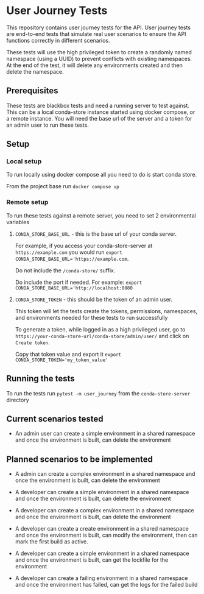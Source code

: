 # User Journey Tests

This repository contains user journey tests for the API. User journey tests are end-to-end tests that simulate real user scenarios to ensure the API functions correctly in different scenarios.

These tests will use the high privileged token to create a randomly named namespace (using a UUID) to prevent conflicts with existing namespaces. At the end of the test, it will delete any environments created and then delete the namespace.

## Prerequisites

These tests are blackbox tests and need a running server to test against. This can be a local conda-store instance started using docker compose, or a remote instance. You will need the base url of the server and a token for an admin user to run these tests.

## Setup

### Local setup

To run locally using docker compose all you  need to do is start conda store.

From the project base run `docker compose up`

### Remote setup

To run these tests against a remote server, you need to set 2 environmental variables

1. `CONDA_STORE_BASE_URL` - this is the base url of your conda server.

   For example, if you access your conda-store-server at `https://example.com` you would run `export CONDA_STORE_BASE_URL='https://example.com`.

   Do not include the `/conda-store/` suffix.

   Do include the port if needed. For example: `export CONDA_STORE_BASE_URL='http://localhost:8080`

2. `CONDA_STORE_TOKEN` - this should be the token of an admin user.

    This token will let the tests create the tokens, permissions, namespaces, and environments needed for these tests to run successfully

    To generate a token, while logged in as a high privileged user, go to `https://your-conda-store-url/conda-store/admin/user/` and click on `Create token`.

    Copy that token value and export it `export CONDA_STORE_TOKEN='my_token_value'`

## Running the tests

To run the tests run `pytest -m user_journey` from the `conda-store-server` directory

## Current scenarios tested

* An admin user can create a simple environment in a shared namespace and once the environment is built, can delete the environment

## Planned scenarios to be implemented

* A admin can create a complex environment in a shared namespace and once the environment is built, can delete the environment

* A developer can create a simple environment in a shared namespace and once the environment is built, can delete the environment

* A developer can create a complex environment in a shared namespace and once the environment is built, can delete the environment

* A developer can create a create environment in a shared namespace and once the environment is built, can modify the environment, then can mark the first build as active.

* A developer can create a simple environment in a shared namespace and once the environment is built, can get the lockfile for the environment

* A developer can create a failing environment in a shared namespace and once the environment has failed, can get the logs for the failed build